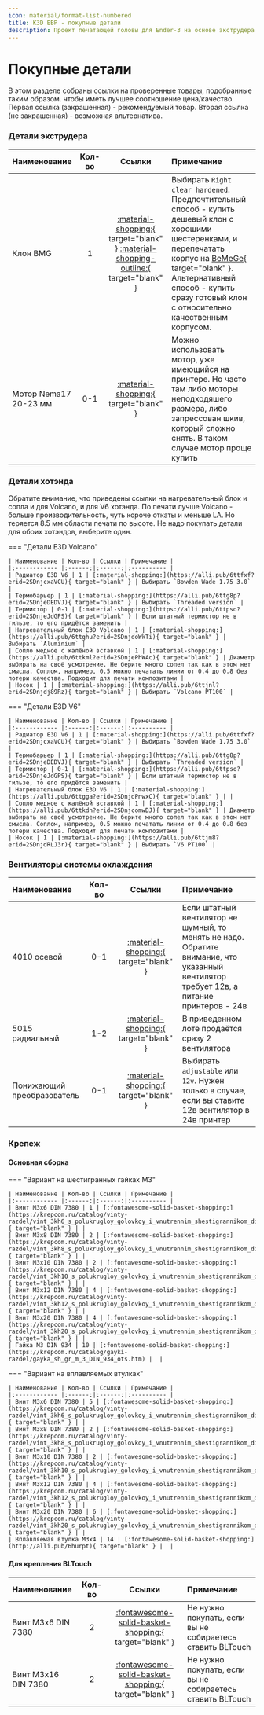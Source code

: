 ```yaml
---
icon: material/format-list-numbered
title: K3D EBP - покупные детали
description: Проект печатающей головы для Ender-3 на основе экструдера BMG
---
```


# Покупные детали

В этом разделе собраны ссылки на проверенные товары, подобранные таким образом. чтобы иметь лучшее соотношение цена/качество. Первая ссылка (закрашенная) - рекомендуемый товар. Вторая ссылка (не закрашенная) - возможная альтернатива.

### Детали экструдера

| Наименование | Кол-во | Ссылки | Примечание |
|:------------ |:------:|:------:|:---------- |
| Клон BMG     | 1 | [:material-shopping:](https://alli.pub/6tstp3?erid=2SDnjc5mPua){ target="blank" } [:material-shopping-outline:](https://alli.pub/6tstpa?erid=2SDnjc7FPBv){ target="blank" } | Выбирать `Right clear hardened`.  Предпочтительный способ - купить дешевый клон с хорошими шестеренками, и перепечатать корпус на [BeMeGe](https://github.com/dmitry-sorkin/BeMeGe){ target="blank" }. Альтернативный способ - купить сразу готовый клон с относительно качественным корпусом. |
| Мотор Nema17 20-23 мм | 0-1 | [:material-shopping:](https://alli.pub/6tstpv?erid=2SDnjcK7HSg){ target="blank" } | Можно использовать мотор, уже имеющийся на принтере. Но часто там либо моторы неподходяшего размера, либо запрессован шкив, который сложно снять. В таком случае мотор проще купить |

### Детали хотэнда

Обратите внимание, что приведены ссылки на нагревательный блок и сопла и для Volcano, и для V6 хотэнда. По печати лучше Volcano - больше производительность, чуть короче откаты и меньше LA. Но теряется 8.5 мм области печати по высоте. Не надо покупать детали для обоих хотэндов, выберите один.

=== "Детали E3D Volcano"

    | Наименование | Кол-во | Ссылки | Примечание |
    |:------------ |:------:|:------:|:---------- |
    | Радиатор E3D V6 | 1 | [:material-shopping:](https://alli.pub/6ttfxf?erid=2SDnjcxaVCU){ target="blank" } | Выбирать `Bowden Wade 1.75 3.0` |
    | Термобарьер | 1 | [:material-shopping:](https://alli.pub/6ttg8p?erid=2SDnjeDEDVJ){ target="blank" } | Выбирать `Threaded version` |
    | Термистор | 0-1 | [:material-shopping:](https://alli.pub/6ttpso?erid=2SDnjeJdGPS){ target="blank" } | Если штатный термистор не в гильзе, то его придётся заменить |
    | Нагревательный блок E3D Volcano | 1 | [:material-shopping:](https://alli.pub/6ttghu?erid=2SDnjdoWkTi){ target="blank" } | Выбирать `Aluminium` |
    | Сопло медное с калёной вставкой | 1 | [:material-shopping:](https://alli.pub/6ttkml?erid=2SDnjePhWAc){ target="blank" } | Диаметр выбирать на своё усмотрение. Не берите много сопел так как в этом нет смысла. Соплом, например, 0.5 можно печатать линии от 0.4 до 0.8 без потери качества. Подходит для печати композитами |
    | Носок | 1 | [:material-shopping:](https://alli.pub/6ttjnl?erid=2SDnjdj89Rz){ target="blank" } | Выбирать `Volcano PT100` |

=== "Детали E3D V6"

    | Наименование | Кол-во | Ссылки | Примечание |
    |:------------ |:------:|:------:|:---------- |
    | Радиатор E3D V6 | 1 | [:material-shopping:](https://alli.pub/6ttfxf?erid=2SDnjcxaVCU){ target="blank" } | Выбирать `Bowden Wade 1.75 3.0` |
    | Термобарьер | 1 | [:material-shopping:](https://alli.pub/6ttg8p?erid=2SDnjeDEDVJ){ target="blank" } | Выбирать `Threaded version` |
    | Термистор | 0-1 | [:material-shopping:](https://alli.pub/6ttpso?erid=2SDnjeJdGPS){ target="blank" } | Если штатный термистор не в гильзе, то его придётся заменить |
    | Нагревательный блок E3D V6 | 1 | [:material-shopping:](https://alli.pub/6ttgga?erid=2SDnjdPnwxC){ target="blank" } | |
    | Сопло медное с калёной вставкой | 1 | [:material-shopping:](https://alli.pub/6ttkdn?erid=2SDnjcomwDJ){ target="blank" } | Диаметр выбирать на своё усмотрение. Не берите много сопел так как в этом нет смысла. Соплом, например, 0.5 можно печатать линии от 0.4 до 0.8 без потери качества. Подходит для печати композитами |
    | Носок | 1 | [:material-shopping:](https://alli.pub/6ttjm8?erid=2SDnjdRLJ3r){ target="blank" } | Выбирать `V6 PT100` |

### Вентиляторы системы охлаждения

| Наименование | Кол-во | Ссылки | Примечание |
|:------------ |:------:|:------:|:---------- |
| 4010 осевой | 0-1 | [:material-shopping:](https://alli.pub/6tku43?erid=2SDnjeQgbaQ){ target="blank" } | Если штатный вентилятор не шумный, то менять не надо. Обратите внимание, что указанный вентилятор требует 12в, а питание принтеров - 24в |
| 5015 радиальный | 1-2 | [:material-shopping:](https://alli.pub/6tuuhm?erid=2SDnjcaM1Xe){ target="blank" } | В приведенном лоте продаётся сразу 2 вентилятора |
| Понижающий преобразователь | 0-1 | [:material-shopping:](https://alli.pub/6tustx?erid=2SDnjdEsgQp){ target="blank" } | Выбирать `adjustable` или `12v`. Нужен только в случае, если вы ставите 12в вентилятор в 24в принтер |

### Крепеж

#### Основная сборка

=== "Вариант на шестигранных гайках М3"

    | Наименование | Кол-во | Ссылки | Примечание |
    |:------------ |:------:|:------:|:---------- |
    | Винт М3х6 DIN 7380 | 1 | [:fontawesome-solid-basket-shopping:](https://krepcom.ru/catalog/vinty-razdel/vint_3kh6_s_polukrugloy_golovkoy_i_vnutrennim_shestigrannikom_din_7380_nerzh_stal_a2.htm){ target="blank" } | |
    | Винт М3х8 DIN 7380 | 2 | [:fontawesome-solid-basket-shopping:](https://krepcom.ru/catalog/vinty-razdel/vint_3kh8_s_polukrugloy_golovkoy_i_vnutrennim_shestigrannikom_din_7380_nerzh_stal_a2.htm){ target="blank" } | |
    | Винт М3х10 DIN 7380 | 2 | [:fontawesome-solid-basket-shopping:](https://krepcom.ru/catalog/vinty-razdel/vint_3kh10_s_polukrugloy_golovkoy_i_vnutrennim_shestigrannikom_din_7380_nerzh_stal_a2.htm){ target="blank" } | |
    | Винт М3х12 DIN 7380 | 4 | [:fontawesome-solid-basket-shopping:](https://krepcom.ru/catalog/vinty-razdel/vint_3kh12_s_polukrugloy_golovkoy_i_vnutrennim_shestigrannikom_din_7380_nerzh_stal_a2.htm){ target="blank" } | |
    | Винт М3х20 DIN 7380 | 4 | [:fontawesome-solid-basket-shopping:](https://krepcom.ru/catalog/vinty-razdel/vint_3kh20_s_polukrugloy_golovkoy_i_vnutrennim_shestigrannikom_din_7380_nerzh_stal_a2.htm){ target="blank" } | |
    | Гайка М3 DIN 934 | 10 | [:fontawesome-solid-basket-shopping:](https://krepcom.ru/catalog/gayki-razdel/gayka_sh_gr_m_3_DIN_934_ots.htm) |  |

=== "Вариант на вплавляемых втулках"

    | Наименование | Кол-во | Ссылки | Примечание |
    |:------------ |:------:|:------:|:---------- |
    | Винт М3х6 DIN 7380 | 5 | [:fontawesome-solid-basket-shopping:](https://krepcom.ru/catalog/vinty-razdel/vint_3kh6_s_polukrugloy_golovkoy_i_vnutrennim_shestigrannikom_din_7380_nerzh_stal_a2.htm){ target="blank" } | |
    | Винт М3х8 DIN 7380 | 2 | [:fontawesome-solid-basket-shopping:](https://krepcom.ru/catalog/vinty-razdel/vint_3kh8_s_polukrugloy_golovkoy_i_vnutrennim_shestigrannikom_din_7380_nerzh_stal_a2.htm){ target="blank" } | |
    | Винт М3х10 DIN 7380 | 2 | [:fontawesome-solid-basket-shopping:](https://krepcom.ru/catalog/vinty-razdel/vint_3kh10_s_polukrugloy_golovkoy_i_vnutrennim_shestigrannikom_din_7380_nerzh_stal_a2.htm){ target="blank" } | |
    | Винт М3х12 DIN 7380 | 4 | [:fontawesome-solid-basket-shopping:](https://krepcom.ru/catalog/vinty-razdel/vint_3kh12_s_polukrugloy_golovkoy_i_vnutrennim_shestigrannikom_din_7380_nerzh_stal_a2.htm){ target="blank" } | |
    | Винт М3х20 DIN 7380 | 6 | [:fontawesome-solid-basket-shopping:](https://krepcom.ru/catalog/vinty-razdel/vint_3kh20_s_polukrugloy_golovkoy_i_vnutrennim_shestigrannikom_din_7380_nerzh_stal_a2.htm){ target="blank" } | |
    | Вплавляемая втулка М3х4 | 14 | [:fontawesome-solid-basket-shopping:](http://alli.pub/6hurpt){ target="blank" } |  |

#### Для крепления BLTouch

| Наименование | Кол-во | Ссылки | Примечание |
|:------------ |:------:|:------:|:---------- |
| Винт М3х6 DIN 7380 | 2 | [:fontawesome-solid-basket-shopping:](https://krepcom.ru/catalog/vinty-razdel/vint_3kh6_s_polukrugloy_golovkoy_i_vnutrennim_shestigrannikom_din_7380_nerzh_stal_a2.htm){ target="blank" } | Не нужно покупать, если вы не собираетесь ставить BLTouch |
| Винт М3х16 DIN 7380 | 2 | [:fontawesome-solid-basket-shopping:](https://krepcom.ru/catalog/vinty-razdel/vint_3kh16_s_polukrugloy_golovkoy_i_vnutrennim_shestigrannikom_din_7380_nerzh_stal_a2.htm){ target="blank" } | Не нужно покупать, если вы не собираетесь ставить BLTouch |